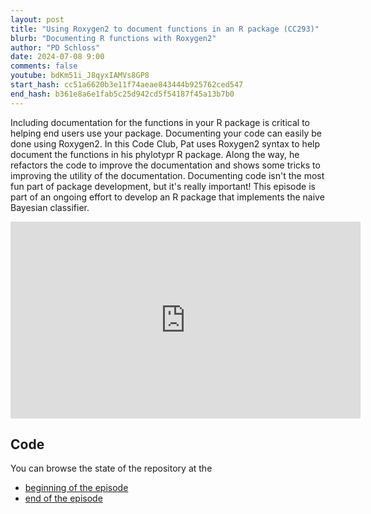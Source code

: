 ```yaml
---
layout: post
title: "Using Roxygen2 to document functions in an R package (CC293)"
blurb: "Documenting R functions with Roxygen2"
author: "PD Schloss"
date: 2024-07-08 9:00
comments: false
youtube: bdKm51i_J8qyxIAMVs8GP8
start_hash: cc51a6620b3e11f74aeae843444b925762ced547
end_hash: b361e8a6e1fab5c25d942cd5f54187f45a13b7b0
---
```


Including documentation for the functions in your R package is critical to helping end users use your package. Documenting your code can easily be done using Roxygen2. In this Code Club, Pat uses Roxygen2 syntax to help document the functions in his phylotypr R package. Along the way, he refactors the code to improve the documentation and shows some tricks to improving the utility of the documentation. Documenting code isn't the most fun part of package development, but it's really important! This episode is part of an ongoing effort to develop an R package that implements the naive Bayesian classifier.

<iframe style="margin: 0 auto;display:block;" width="560" height="315" src="https://www.youtube.com/embed/{{ page.youtube }}" frameborder="0" allow="accelerometer; autoplay; encrypted-media; gyroscope; picture-in-picture" allowfullscreen></iframe>

## Code

You can browse the state of the repository at the

* [beginning of the episode](https://github.com/riffomonas/phylotypr/tree/{{page.start_hash}})
* [end of the episode](https://github.com/riffomonas/phylotyprr/tree/{{page.end_hash}})

